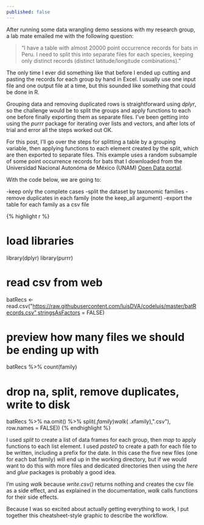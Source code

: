 ```yaml
---
published: false
---
```

After running some data wrangling demo sessions with my research group, a lab mate emailed me with the following question:

> “I have a table with almost 20000 point occurrence records for bats in Peru. I need to split this into separate files for each species, keeping only distinct records (distinct latitude/longitude combinations).”

The only time I ever did something like that before I ended up cutting and pasting the records for each group by hand in Excel. I usually use one input file and one output file at a time, but this sounded like something that could be done in R.

Grouping data and removing duplicated rows is straightforward using _dplyr_, so the challenge would be to split the groups and apply functions to each one before finally exporting them as separate files. I’ve been getting into using the _purrr_ package for iterating over lists and vectors, and after lots of trial and error all the steps worked out OK.

For this post, I’ll go over the steps for splitting a table by a grouping variable, then applying functions to each element created by the split, which are then exported to separate files. 
This example uses a random subsample of some point occurrence records for bats that I downloaded from the Universidad Nacional Autonóma de México (UNAM) [Open Data portal](https://datosabiertos.unam.mx/).

With the code below, we are going to:

-keep only the complete cases
-split the dataset by taxonomic families
-remove duplicates in each family (note the keep_all argument)
-export the table for each family as a csv file

{% highlight r %}
# load libraries
library(dplyr)
library(purrr)

# read csv from web
batRecs <- read.csv("https://raw.githubusercontent.com/luisDVA/codeluis/master/batRecords.csv",stringsAsFactors = FALSE)

# preview how many files we should be ending up with
batRecs %>% count(family)

# drop na, split, remove duplicates, write to disk
batRecs %>%  na.omit() %>% 
  split(.$family) %>% map(~distinct(.x,decimal_latitude,decimal_longitude,.keep_all=TRUE)) %>% 
  walk(~.x %>%  write.csv(file = paste0("nov1_",unique(.x$family),".csv"),
                   row.names = FALSE))
{% endhighlight %}

I used _split_ to create a list of data frames for each group, then _map_ to apply functions to each list element. I used _paste0_ to create a path for each file to be written, including a prefix for the date. In this case the five new files (one for each bat family) will end up in the working directory, but if we would want to do this with more files and dedicated directories then using the _here_ and _glue_ packages is probably a good idea. 

I’m using _walk_ because _write.csv()_ returns nothing and creates the csv file as a side effect, and as explained in the documentation, _walk_ calls functions for their side effects.   

Because I was so excited about actually getting everything to work, I put together this cheatsheet-style graphic to describe the workflow.  

